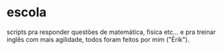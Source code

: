# escola
scripts pra responder questões de matemática, física etc... e pra treinar inglês com mais agilidade, todos foram feitos por mim ("Érik").
